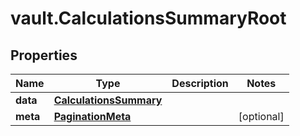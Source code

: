 # vault.CalculationsSummaryRoot

## Properties

Name | Type | Description | Notes
------------ | ------------- | ------------- | -------------
**data** | [**CalculationsSummary**](CalculationsSummary.md) |  | 
**meta** | [**PaginationMeta**](PaginationMeta.md) |  | [optional] 


